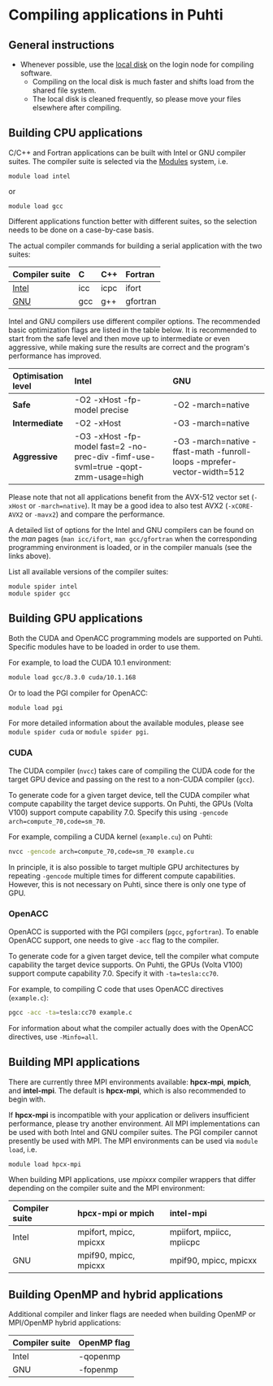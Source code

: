 # Compiling applications in Puhti

## General instructions

- Whenever possible, use the [local disk](disk.md#login-nodes) on the login node for compiling software.
    - Compiling on the local disk is much faster and shifts load from the shared file system. 
    - The local disk is cleaned frequently, so please move your files elsewhere after compiling. 


## Building CPU applications

C/C++ and Fortran applications can be built with Intel or GNU
compiler suites. The compiler suite is selected via the [Modules](modules.md)
system, i.e.
```
module load intel
```
or
```
module load gcc
```
Different applications function better with different suites, so the selection
needs to be done on a case-by-case basis.

The actual compiler commands for building a serial application with the two
suites:

| Compiler suite | C  | C++ | Fortran |
| :------------- | :- | :-- | :------ |
| [Intel](https://software.intel.com/en-us/parallel-studio-xe/documentation/get-started) | icc | icpc | ifort |
| [GNU](https://gcc.gnu.org) | gcc | g++ | gfortran |

Intel and GNU compilers use different compiler options. The recommended basic optimization 
flags are listed in the table below. It is recommended to start from the safe level
and then move up to intermediate or even aggressive, while making sure the results are 
correct and the program's performance has improved.

| Optimisation level | Intel                        | GNU               |
| :----------------- | :--------------------------- | :---------------- |
| **Safe**           | -O2 -xHost -fp-model precise | -O2 -march=native |
| **Intermediate**   | -O2 -xHost                   | -O3 -march=native |
| **Aggressive**     | -O3 -xHost -fp-model fast=2 -no-prec-div -fimf-use-svml=true -qopt-zmm-usage=high| -O3 -march=native -ffast-math -funroll-loops -mprefer-vector-width=512|

Please note that not all applications benefit from the AVX-512 vector set
(`-xHost` or `-march=native`). It may be a good idea to also test AVX2 
(`-xCORE-AVX2` or `-mavx2`) and compare the performance.

A detailed list of options for the Intel and GNU compilers can be found on the _man_
pages (`man icc/ifort`, `man gcc/gfortran` when the corresponding programming
environment is loaded, or in the compiler manuals (see the links above).

List all available versions of the compiler suites:
```
module spider intel
module spider gcc
```

## Building GPU applications

Both the CUDA and OpenACC programming models are supported on Puhti. 
Specific modules have to be loaded in order to use them.

For example, to load the CUDA 10.1 environment:
```bash
module load gcc/8.3.0 cuda/10.1.168
```

Or to load the PGI compiler for OpenACC:
```bash
module load pgi
```

For more detailed information about the available modules, please see `module
spider cuda` or `module spider pgi`.

### CUDA

The CUDA compiler (`nvcc`) takes care of compiling the CUDA code for the target
GPU device and passing on the rest to a non-CUDA compiler (`gcc`).

To generate code for a given target device, tell the CUDA
compiler what compute capability the target device supports. On Puhti, the
GPUs (Volta V100) support compute capability 7.0. Specify this using
`-gencode arch=compute_70,code=sm_70`.

For example, compiling a CUDA kernel (`example.cu`) on Puhti:
```bash
nvcc -gencode arch=compute_70,code=sm_70 example.cu
```

In principle, it is also possible to target multiple GPU architectures by repeating 
`-gencode` multiple times for different compute capabilities. However, this is
not necessary on Puhti, since there is only one type of GPU.

### OpenACC

OpenACC is supported with the PGI compilers (`pgcc`, `pgfortran`).
To enable OpenACC support, one needs to give `-acc` flag to the compiler.

To generate code for a given target device, tell the compiler
what compute capability the target device supports. On Puhti, the GPUs (Volta
V100) support compute capability 7.0. Specify it with `-ta=tesla:cc70`.

For example, to compiling C code that uses OpenACC directives (`example.c`):

```bash
pgcc -acc -ta=tesla:cc70 example.c
```

For information about what the compiler actually does with the OpenACC
directives, use `-Minfo=all`.


## Building MPI applications

There are currently three MPI environments available: **hpcx-mpi**,
**mpich**, and **intel-mpi**. The default is **hpcx-mpi**, which is 
also recommended to begin with.

If **hpcx-mpi** is incompatible with your application or delivers insufficient performance, 
please try another environment. All MPI
implementations can be used with both Intel and GNU compiler suites. The PGI
compiler cannot presently be used with MPI. The MPI environments can be used
via `module load`, i.e.
```bash
module load hpcx-mpi
```

When building MPI applications, use _mpixxx_ compiler wrappers
that differ depending on the compiler suite and the MPI environment:

| Compiler suite | hpcx-mpi or mpich      | intel-mpi                 |
| :------------- | :--------------------- | :------------------------ |
| Intel          | mpifort, mpicc, mpicxx | mpiifort, mpiicc, mpiicpc |
| GNU            | mpif90, mpicc, mpicxx  | mpif90, mpicc, mpicxx     |


## Building OpenMP and hybrid applications

Additional compiler and linker flags are needed when building OpenMP or
MPI/OpenMP hybrid applications:

| Compiler suite | OpenMP flag |
| :------------- | :---------- |
| Intel          | -qopenmp    |
| GNU            | -fopenmp    |
